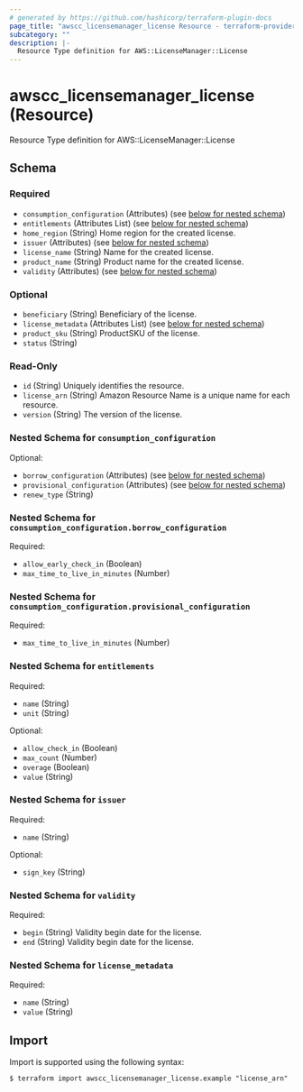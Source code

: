 ```yaml
---
# generated by https://github.com/hashicorp/terraform-plugin-docs
page_title: "awscc_licensemanager_license Resource - terraform-provider-awscc"
subcategory: ""
description: |-
  Resource Type definition for AWS::LicenseManager::License
---
```


# awscc_licensemanager_license (Resource)

Resource Type definition for AWS::LicenseManager::License



<!-- schema generated by tfplugindocs -->
## Schema

### Required

- `consumption_configuration` (Attributes) (see [below for nested schema](#nestedatt--consumption_configuration))
- `entitlements` (Attributes List) (see [below for nested schema](#nestedatt--entitlements))
- `home_region` (String) Home region for the created license.
- `issuer` (Attributes) (see [below for nested schema](#nestedatt--issuer))
- `license_name` (String) Name for the created license.
- `product_name` (String) Product name for the created license.
- `validity` (Attributes) (see [below for nested schema](#nestedatt--validity))

### Optional

- `beneficiary` (String) Beneficiary of the license.
- `license_metadata` (Attributes List) (see [below for nested schema](#nestedatt--license_metadata))
- `product_sku` (String) ProductSKU of the license.
- `status` (String)

### Read-Only

- `id` (String) Uniquely identifies the resource.
- `license_arn` (String) Amazon Resource Name is a unique name for each resource.
- `version` (String) The version of the license.

<a id="nestedatt--consumption_configuration"></a>
### Nested Schema for `consumption_configuration`

Optional:

- `borrow_configuration` (Attributes) (see [below for nested schema](#nestedatt--consumption_configuration--borrow_configuration))
- `provisional_configuration` (Attributes) (see [below for nested schema](#nestedatt--consumption_configuration--provisional_configuration))
- `renew_type` (String)

<a id="nestedatt--consumption_configuration--borrow_configuration"></a>
### Nested Schema for `consumption_configuration.borrow_configuration`

Required:

- `allow_early_check_in` (Boolean)
- `max_time_to_live_in_minutes` (Number)


<a id="nestedatt--consumption_configuration--provisional_configuration"></a>
### Nested Schema for `consumption_configuration.provisional_configuration`

Required:

- `max_time_to_live_in_minutes` (Number)



<a id="nestedatt--entitlements"></a>
### Nested Schema for `entitlements`

Required:

- `name` (String)
- `unit` (String)

Optional:

- `allow_check_in` (Boolean)
- `max_count` (Number)
- `overage` (Boolean)
- `value` (String)


<a id="nestedatt--issuer"></a>
### Nested Schema for `issuer`

Required:

- `name` (String)

Optional:

- `sign_key` (String)


<a id="nestedatt--validity"></a>
### Nested Schema for `validity`

Required:

- `begin` (String) Validity begin date for the license.
- `end` (String) Validity begin date for the license.


<a id="nestedatt--license_metadata"></a>
### Nested Schema for `license_metadata`

Required:

- `name` (String)
- `value` (String)

## Import

Import is supported using the following syntax:

```shell
$ terraform import awscc_licensemanager_license.example "license_arn"
```
